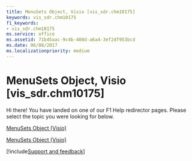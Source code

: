 ```yaml
---
title: MenuSets Object, Visio [vis_sdr.chm10175]
keywords: vis_sdr.chm10175
f1_keywords:
- vis_sdr.chm10175
ms.service: office
ms.assetid: 71b45aac-9c4b-408d-a6a4-3ef2df953bcd
ms.date: 06/08/2017
ms.localizationpriority: medium
---
```



# MenuSets Object, Visio [vis_sdr.chm10175]

Hi there! You have landed on one of our F1 Help redirector pages. Please select the topic you were looking for below.

[MenuSets Object (Visio)](https://msdn.microsoft.com/library/eda5d528-dbb1-741d-7c31-3ff2f999d5a2.aspx)

[MenuSets Object (Visio)](https://msdn.microsoft.com/library/6a49d679-abdb-2bd4-134b-c61ea3f196e8%28Office.15%29.aspx)

[!include[Support and feedback](~/includes/feedback-boilerplate.md)]